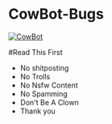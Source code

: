 # CowBot-Bugs
[![CowBot](https://bots.ondiscord.xyz/bots/700112851859144705/embed?theme=dark&showGuilds=true)](https://bots.ondiscord.xyz/bots/700112851859144705)

#Read This First

- No shitposting
- No Trolls
- No Nsfw Content
- No Spamming
- Don't Be A Clown
- Thank you
